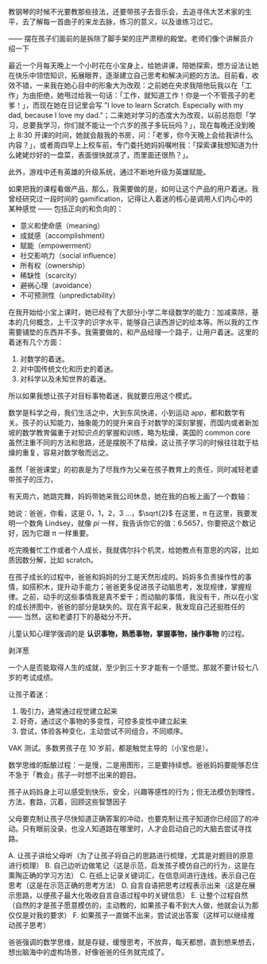 教钢琴的时候不光要教那些技法，还要带孩子去音乐会，去追寻伟大艺术家的生平，去了解每一首曲子的来龙去脉，练习的意义，以及谁练习过它。

—— 摆在孩子们面前的是拆除了脚手架的庄严肃穆的殿堂。老师们像个讲解员介绍一下

最近一个月每天晚上一个小时花在小宝身上，给她讲课，陪她探索，想方设法让她在快乐中领悟知识，拓展眼界，逐渐建立自己思考和解决问题的方法。目前看，收效不错，一来我在她心目中的形象大为改观：之前她在央求我陪他玩我以在「工作」为由拒绝，她甩过给我一句话：「工作，就知道工作！你是一个不管孩子的老爹！」，而现在她在日记里会写 "I love to learn Scratch. Especially with my dad, because I love my dad."；二来她对学习的态度大为改观，以前总抱怨「学习，总要我学习，你们就不能让一个六岁的孩子多玩玩吗？」，现在每晚还没到晚上 8:30 开课的时间，她就会敲我的书房，问：「老爹，你今天晚上会给我讲什么内容？」，或者周四早上上校车前，专门委托她妈妈嘱咐我：「探索课我想知道为什么姥姥炒好的一盘菜，表面很快就凉了，而里面还很热？」。

此外，游戏中还有英雄的升级系统，通过不断地升级为英雄赋能。

如果把我的课程看做产品，那么，我需要做的是，如何让这个产品的用户着迷。我曾经研究过一段时间的 gamification，记得让人着迷的核心是调用人们内心中的某种感觉 —— 包括正向的和负向的：

- 意义和使命感（meaning）
- 成就感（accomplishment）
- 赋能（empowerment）
- 社交影响力（social influence）
- 所有权（ownership）
- 稀缺性（scarcity）
- 避祸心理（avoidance）
- 不可预测性（unpredictability）

在我开始给小宝上课时，她已经有了大部分小学二年级数学的能力：加减乘除，基本的几何概念，上千汉字的识字水平，能够自己读西游记的绘本等。所以我的工作需要铺垫的东西并不多。我需要做的，和产品经理一个路子，让用户着迷。这里的着迷有几个方面：

1. 对数学的着迷。
2. 对中国传统文化和历史的着迷。
3. 对科学以及未知世界的着迷。

所以如果我想让孩子对目标事物着迷，我就要应用这个模式。

数学是科学之母，我们生活之中，大到东风快递，小到运动 app，都和数学有关。孩子的认知能力，抽象能力的提升来自于对数学的深刻掌握，而国内或者新加坡的数学教育偏重于对知识点的掌握和训练，略为枯燥，美国的 common core 虽然注重不同的方法和思路，还是摆脱不了枯燥，这让孩子学习的时候往往耽于枯燥的重复，容易对数学敬而远之。

虽然「爸爸课堂」的初衷是为了尽我作为父亲在孩子教育上的责任，同时减轻老婆带孩子的压力，

有天周六，她跳完舞，妈妈带她来我公司休息，她在我的白板上画了一个数轴：

她说：爸爸，你看，这是 0，1，2，3 ...，$\sqrt{2}$ 在这里，π 在这里，我要发明一个数角 Lindsey，就像 $pi$ 一样，我告诉你它的值：6.5657，你要把这个数记好，因为它跟 π 一样重要。

吃完晚餐忙工作或者个人成长，我就偶尔抖个机灵，给她教点有意思的内容，比如质因数分解，比如 scratch。

在孩子成长的过程中，爸爸和妈妈的分工是天然形成的。妈妈多负责操作性的事情，如搭积木，提升动手能力；爸爸更多促进孩子动脑思考，发现规律，掌握规律。之前，动手的这些事情我是真不爱干；而动脑的事情，我没有干，所以在小宝的成长拼图中，爸爸的部分是缺失的。现在真干起来，我发现自己还挺胜任的 —— 当然，这和老婆打下的基础分不开。

儿童认知心理学强调的是 **认识事物，熟悉事物，掌握事物，操作事物** 的过程。

剥洋葱

一个人是否能取得人生的成就，至少到三十岁才能有一个感觉。那就不要计较七八岁的考试成绩。

让孩子着迷：

1. 吸引力，通常通过视觉建立起来
2. 好奇，通过这个事物的多变性，可控多变性中建立起来
3. 尝试，体验各种变化，主动尝试不同组合，不同顺序。

VAK 测试。多数男孩子在 10 岁前，都是触觉主导的（小宝也是）。

数学思维的酝酿过程：一是慢，二是用图形，三是要持续想。爸爸妈妈要能够忍住不急于「教会」孩子一时想不出来的题目。

孩子从妈妈身上可以感受到快乐，安全，兴趣等感性的行为；但无法模仿到理性，方法，套路，沉着，回顾这些智慧因子

父母要克制让孩子尽快知道正确答案的冲动，也要克制让孩子知道你已经回了的冲动。只有眼前没录，也没人知道路在哪里时，人才会启动自己的大脑去尝试寻找路。

A. 让孩子讲给父母听（为了让孩子将自己的思路进行梳理，尤其是对题目的原意进行梳理）
B. 自己边听边做笔记（这是示范，启发孩子模仿自己的行为，这是在熏陶正确的学习方法）
C. 在纸上记录关键词汇，在信息间进行连线，表示自己在思考（这是在示范正确的思考方法）
D. 自言自语把思考过程表示出来（这是在展示思路，以便孩子最大化吸收自言自语过程中的关键信息）
E. 让整个过程自然（自然的才是孩子愿意模仿的，主动教的，如果孩子看不到大人做，他就会认为那仅仅是对我的要求）
F. 如果孩子一直做不出来，尝试说出答案（这样可以继续推动孩子思考）

爸爸强调的数学思维，就是存疑，缓慢思考，不放弃，每天都想，直到想来想去，想出脑海中的虚构场景，好像爸爸的任务就完成了。
